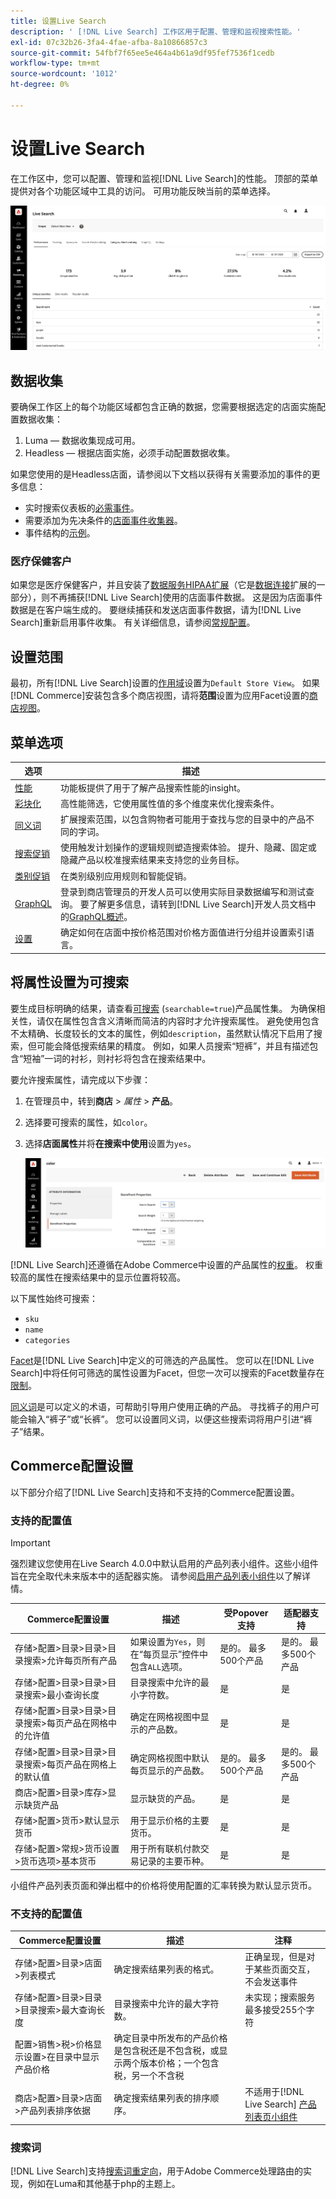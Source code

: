 ```yaml
---
title: 设置Live Search
description: ' [!DNL Live Search] 工作区用于配置、管理和监视搜索性能。'
exl-id: 07c32b26-3fa4-4fae-afba-8a10866857c3
source-git-commit: 54fbf7f65ee5e464a4b61a9df95fef7536f1cedb
workflow-type: tm+mt
source-wordcount: '1012'
ht-degree: 0%

---
```


# 设置Live Search

在工作区中，您可以配置、管理和监视[!DNL Live Search]的性能。 顶部的菜单提供对各个功能区域中工具的访问。 可用功能反映当前的菜单选择。

![Workspace](assets/workspace.png)

## 数据收集

要确保工作区上的每个功能区域都包含正确的数据，您需要根据选定的店面实施配置数据收集：

1. Luma — 数据收集现成可用。
1. Headless — 根据店面实施，必须手动配置数据收集。

如果您使用的是Headless店面，请参阅以下文档以获得有关需要添加的事件的更多信息：

- 实时搜索仪表板的[必需事件](events.md)。
- 需要添加为先决条件的[店面事件收集器](https://developer.adobe.com/commerce/services/shared-services/storefront-events/collector/)。
- 事件结构的[示例](https://github.com/adobe/commerce-events/tree/main/examples)。

### 医疗保健客户

如果您是医疗保健客户，并且安装了[数据服务HIPAA扩展](../data-connection/hipaa-readiness.md#installation)（它是[数据连接](../data-connection/overview.md)扩展的一部分），则不再捕获[!DNL Live Search]使用的店面事件数据。 这是因为店面事件数据是在客户端生成的。 要继续捕获和发送店面事件数据，请为[!DNL Live Search]重新启用事件收集。 有关详细信息，请参阅[常规配置](https://experienceleague.adobe.com/en/docs/commerce-admin/config/general/general#data-services)。

## 设置范围

最初，所有[!DNL Live Search]设置的[作用域](https://experienceleague.adobe.com/docs/commerce-admin/start/setup/websites-stores-views.html#scope-settings)设置为`Default Store View`。 如果[!DNL Commerce]安装包含多个商店视图，请将&#x200B;**范围**&#x200B;设置为应用Facet设置的[商店视图](https://experienceleague.adobe.com/docs/commerce-admin/start/setup/websites-stores-views.html)。

## 菜单选项

| 选项 | 描述 |
|--- |--- |
| [性能](performance.md) | 功能板提供了用于了解产品搜索性能的insight。 |
| [彩块化](facets.md) | 高性能筛选，它使用属性值的多个维度来优化搜索条件。 |
| [同义词](synonyms.md) | 扩展搜索范围，以包含购物者可能用于查找与您的目录中的产品不同的字词。 |
| [搜索促销](rules.md) | 使用触发计划操作的逻辑规则塑造搜索体验。 提升、隐藏、固定或隐藏产品以校准搜索结果来支持您的业务目标。 |
| [类别促销](category-merch.md) | 在类别级别应用规则和智能促销。 |
| [GraphQL](graphql.md) | 登录到商店管理员的开发人员可以使用实际目录数据编写和测试查询。 要了解更多信息，请转到[!DNL Live Search]开发人员文档中的[GraphQL概述](https://developer.adobe.com/commerce/webapi/graphql/schema/live-search/)。 |
| [设置](settings.md) | 确定如何在店面中按价格范围对价格方面值进行分组并设置索引语言。 |

## 将属性设置为可搜索

要生成目标明确的结果，请查看[可搜索](https://experienceleague.adobe.com/docs/commerce-admin/catalog/product-attributes/product-attributes.html) (`searchable=true`)产品属性集。 为确保相关性，请仅在属性包含含义清晰而简洁的内容时才允许搜索属性。 避免使用包含不太精确、长度较长的文本的属性，例如`description`，虽然默认情况下启用了搜索，但可能会降低搜索结果的精度。 例如，如果人员搜索“短裤”，并且有描述包含“短袖”一词的衬衫，则衬衫将包含在搜索结果中。

要允许搜索属性，请完成以下步骤：

1. 在管理员中，转到&#x200B;**商店** > *属性* > **产品**。
1. 选择要可搜索的属性，如`color`。
1. 选择&#x200B;**店面属性**&#x200B;并将&#x200B;**在搜索中使用**&#x200B;设置为`yes`。

   ![Workspace](assets/attribute-searchable.png)

[!DNL Live Search]还遵循在Adobe Commerce中设置的产品属性的[权重](https://experienceleague.adobe.com/docs/commerce-admin/catalog/catalog/search/search-results.html#weighted-search)。 权重较高的属性在搜索结果中的显示位置将较高。

以下属性始终可搜索：

- `sku`
- `name`
- `categories`

[Facet](facets.md)是[!DNL Live Search]中定义的可筛选的产品属性。 您可以在[!DNL Live Search]中将任何可筛选的属性设置为Facet，但您一次可以搜索的Facet数量存在[限制](boundaries-limits.md)。

[同义词](synonyms.md)是可以定义的术语，可帮助引导用户使用正确的产品。 寻找裤子的用户可能会输入“裤子”或“长裤”。 您可以设置同义词，以便这些搜索词将用户引进“裤子”结果。

## Commerce配置设置

以下部分介绍了[!DNL Live Search]支持和不支持的Commerce配置设置。

### 支持的配置值

>[!IMPORTANT]
>
>强烈建议您使用在Live Search 4.0.0中默认启用的产品列表小组件。这些小组件旨在完全取代未来版本中的适配器实施。 请参阅[启用产品列表小组件](install.md#enable-product-listing-widgets)以了解详情。

| Commerce配置设置 | 描述 | 受Popover支持 | 适配器支持 |
|---|---|---|---|
| 存储>配置>目录>目录>目录搜索>允许每页所有产品 | 如果设置为`Yes`，则在“每页显示”控件中包含`ALL`选项。 | 是的。 最多500个产品 | 是的。 最多500个产品 |
| 存储>配置>目录>目录>目录搜索>最小查询长度 | 目录搜索中允许的最小字符数。 | 是 | 是 |
| 存储>配置>目录>目录>目录搜索>每页产品在网格中的允许值 | 确定在网格视图中显示的产品数。 | 是 | 是 |
| 存储>配置>目录>目录>目录搜索>每页产品在网格上的默认值 | 确定网格视图中默认每页显示的产品数。 | 是的。 最多500个产品 | 是的。 最多500个产品 |
| 商店>配置>目录>库存>显示缺货产品 | 显示缺货的产品。 | 是 | 是 |
| 存储>配置>货币>默认显示货币 | 用于显示价格的主要货币。 | 是 | 是 |
| 存储>配置>常规>货币设置>货币选项>基本货币 | 用于所有联机付款交易记录的主要币种。 | 是 | 是 |

小组件产品列表页面和弹出框中的价格将使用配置的汇率转换为默认显示货币。

### 不支持的配置值

| Commerce配置设置 | 描述 | 注释 |
|---|---|---|
| 存储>配置>目录>店面>列表模式 | 确定搜索结果列表的格式。 | 正确呈现，但是对于某些页面交互，不会发送事件 |
| 存储>配置>目录>目录>目录搜索>最大查询长度 | 目录搜索中允许的最大字符数。 | 未实现；搜索服务最多接受255个字符 |
| 配置>销售>税>价格显示设置>在目录中显示产品价格 | 确定目录中所发布的产品价格是包含税还是不包含税，或显示两个版本价格；一个包含税，另一个不含税 |  |
| 商店>配置>目录>店面>产品列表排序依据 | 确定搜索结果列表的排序顺序。 | 不适用于[!DNL Live Search] [产品列表页小组件](plp-styling.md) |

### 搜索词

[!DNL Live Search]支持[搜索词重定向](https://experienceleague.adobe.com/docs/commerce-admin/catalog/catalog/search/search-terms.html)，用于Adobe Commerce处理路由的实现，例如在Luma和其他基于php的主题上。

